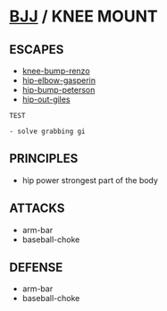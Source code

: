 # [BJJ](../bjj-chart.md) / KNEE MOUNT

## ESCAPES

- [knee-bump-renzo]
- [hip-elbow-gasperin]
- [hip-bump-peterson]
- [hip-out-giles]

[knee-bump-renzo]: http://t.ly/Kjni
[hip-elbow-gasperin]: http://t.ly/hD5B
[hip-bump-peterson]: http://t.ly/CCOp
[hip-out-giles]: http://t.ly/H52f

    TEST

    - solve grabbing gi

## PRINCIPLES

- hip power strongest part of the body

## ATTACKS

- arm-bar
- baseball-choke

## DEFENSE

- arm-bar
- baseball-choke

